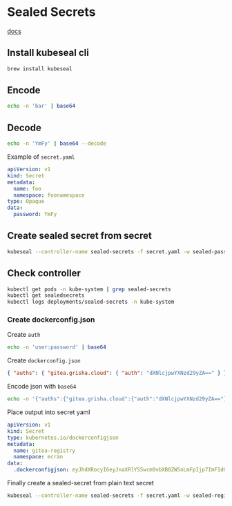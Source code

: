 # Sealed Secrets

[docs](https://github.com/bitnami-labs/sealed-secrets?tab=readme-ov-file#usage)

## Install kubeseal cli

```bash
brew install kubeseal
```

## Encode

```bash
echo -n 'bar' | base64
```

## Decode

```bash
echo -n 'YmFy' | base64 --decode
```

Example of `secret.yaml`

```yaml
apiVersion: v1
kind: Secret
metadata:
  name: foo
  namespace: foonamespace
type: Opaque
data:
  password: YmFy
```

## Create sealed secret from secret

```bash
kubeseal --controller-name sealed-secrets -f secret.yaml -w sealed-password.yaml
```

## Check controller

```bash
kubectl get pods -n kube-system | grep sealed-secrets
kubectl get sealedsecrets
kubectl logs deployments/sealed-secrets -n kube-system
```

### Create dockerconfig.json

Create `auth`

```bash
echo -n 'user:password' | base64
```

Create `dockerconfig.json`

```json
{ "auths": { "gitea.grisha.cloud": { "auth": "dXNlcjpwYXNzd29yZA==" } } }
```

Encode json with `base64`

```bash
echo -n '{"auths":{"gitea.grisha.cloud":{"auth":"dXNlcjpwYXNzd29yZA=="}}}' | base64
```

Place output into secret yaml

```yaml
apiVersion: v1
kind: Secret
type: kubernetes.io/dockerconfigjson
metadata:
  name: gitea-registry
  namespace: ecran
data:
  .dockerconfigjson: eyJhdXRocyI6eyJnaXRlYS5wcm9vbXB0ZW5nLmFpIjp7ImF1dGgiOiJkWE5sY2pwd1lYTnpkMjl5WkE9PSJ9fX0=
```

Finally create a sealed-secret from plain text secret

```bash
kubeseal --controller-name sealed-secrets -f secret.yaml -w sealed-registry.yaml
```
